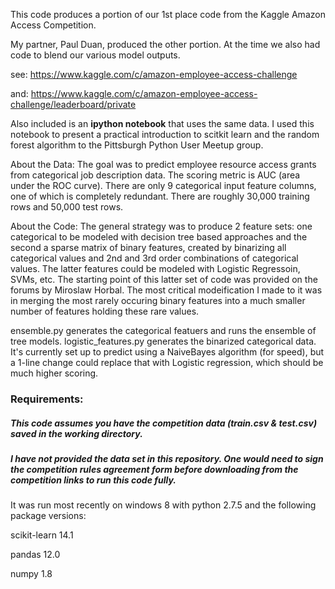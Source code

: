 This code produces a portion of our 1st place code from the Kaggle Amazon Access Competition.

My partner, Paul Duan, produced the other portion.  At the time we also had code to blend our various model outputs.

see: https://www.kaggle.com/c/amazon-employee-access-challenge

and: https://www.kaggle.com/c/amazon-employee-access-challenge/leaderboard/private

Also included is an <b>ipython notebook</b> that uses the same data. I used this notebook to present a practical introduction to scitkit learn and the random forest algorithm to the Pittsburgh Python User Meetup group.

About the Data: 
The goal was to predict employee resource access grants from categorical job description data. The scoring metric is AUC (area under the ROC curve).  There are only 9 categorical input feature columns, one of which is completely redundant.  There are roughly 30,000 training rows and 50,000 test rows.

About the Code:
The general strategy was to produce 2 feature sets: one categorical to be modeled with decision tree based approaches and the second a sparse matrix of binary features, created by binarizing all categorical values and 2nd and 3rd order combinations of categorical values. The latter features could be modeled with Logistic Regressoin, SVMs, etc. The starting point of this latter set of code was provided on the forums by Miroslaw Horbal.  The most critical modeification I made to it was in merging the most rarely occuring binary features into a much smaller number of features holding these rare values.

ensemble.py generates the categorical featuers and runs the ensemble of tree models.
logistic_features.py generates the binarized categorical data.  It's currently set up to predict using a NaiveBayes algorithm (for speed), but a 1-line change could replace that with Logistic regression, which should be much higher scoring.

### Requirements: 
##### This code assumes you have the competition data (train.csv & test.csv) saved in the working directory.  
##### I have not provided the data set in this repository.  One would need to sign the competition rules agreement form before downloading from the competition links to run this code fully.

It was run most recently on windows 8 with python 2.7.5 and the following package versions:

scikit-learn 14.1

pandas 12.0

numpy 1.8
